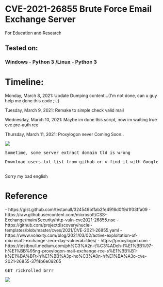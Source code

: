 # CVE-2021-26855 Brute Force Email Exchange Server
For Education and Research
## Tested on:
### Windows - Python 3 /Linux - Python 3
<h1>Timeline:</h1>
<p>Monday, March 8, 2021: Update Dumping content...(I'm not done, can u guy help me done this code ;-;)</p>
<p>Tuesday, March 9, 2021: Remake to simple check valid mail</p>
<p>Wednesday, March 10, 2021: Maybe im done this script, now im waiting true cve pre-auth rce</p>
<p>Thursday, March 11, 2021: Proxylogon never Coming Soon..</p>
<img src="https://i.imgur.com/EyxgGgd.png"/>
<pre>Sometime, some server extract domain tld is wrong</pre>
<pre>Download users.txt list from github or u find it with Google Dork: <code>intext:'@domain.ltd'</code></pre>
<br>Sorry my bad english
<h1>Reference</h1>
- https://gist.github.com/testanull/324546bffab2fe4916d0f9d1f03ffa09
- https://raw.githubusercontent.com/microsoft/CSS-Exchange/main/Security/http-vuln-cve2021-26855.nse
- https://github.com/projectdiscovery/nuclei-templates/blob/master/cves/2021/CVE-2021-26855.yaml
- https://www.volexity.com/blog/2021/03/02/active-exploitation-of-microsoft-exchange-zero-day-vulnerabilities/
- https://proxylogon.com
- https://testbnull.medium.com/ph%C3%A2n-t%C3%ADch-l%E1%BB%97-h%E1%BB%95ng-proxylogon-mail-exchange-rce-s%E1%BB%B1-k%E1%BA%BFt-h%E1%BB%A3p-ho%C3%A0n-h%E1%BA%A3o-cve-2021-26855-37f4b6e06265
<br><pre>GET rickrolled brrr</pre>
<img src="https://i.imgur.com/WsUV4DK.gif"/>

